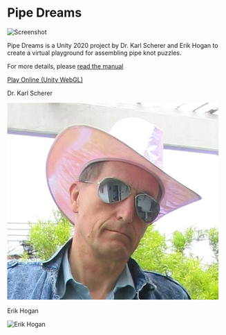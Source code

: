 # Pipe Dreams

![Screenshot](screenshot.png)

Pipe Dreams is a Unity 2020 project by Dr. Karl Scherer and Erik Hogan to create a virtual playground for assembling pipe knot puzzles.  

For more details, please [read the manual](MANUAL)

[Play Online (Unity WebGL)](https://earok.github.io/pipedreams/)

Dr. Karl Scherer

![Dr. Karl Scherer](Karl.JPG)

Erik Hogan

![Erik Hogan](Erik.jpg)
